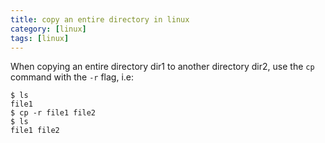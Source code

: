 ```yaml
---
title: copy an entire directory in linux
category: [linux]
tags: [linux]
---
```


When copying an entire directory dir1 to another directory dir2, use the `cp` command with the `-r` flag, i.e:

```
$ ls 
file1
$ cp -r file1 file2
$ ls
file1 file2
```
